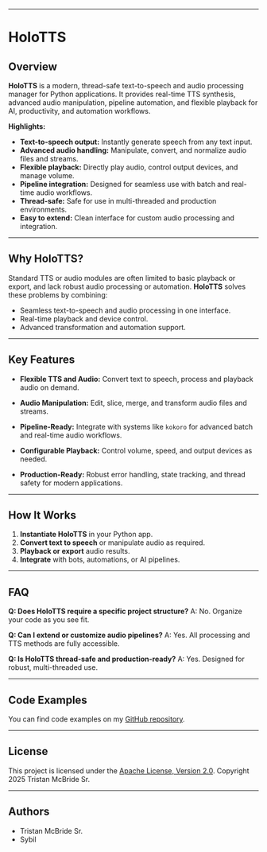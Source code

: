 ﻿
---

# HoloTTS

## Overview

**HoloTTS** is a modern, thread-safe text-to-speech and audio processing manager for Python applications.
It provides real-time TTS synthesis, advanced audio manipulation, pipeline automation, and flexible playback for AI, productivity, and automation workflows.

**Highlights:**

* **Text-to-speech output:** Instantly generate speech from any text input.
* **Advanced audio handling:** Manipulate, convert, and normalize audio files and streams.
* **Flexible playback:** Directly play audio, control output devices, and manage volume.
* **Pipeline integration:** Designed for seamless use with batch and real-time audio workflows.
* **Thread-safe:** Safe for use in multi-threaded and production environments.
* **Easy to extend:** Clean interface for custom audio processing and integration.

---

## Why HoloTTS?

Standard TTS or audio modules are often limited to basic playback or export, and lack robust audio processing or automation.
**HoloTTS** solves these problems by combining:

* Seamless text-to-speech and audio processing in one interface.
* Real-time playback and device control.
* Advanced transformation and automation support.

---

## Key Features

* **Flexible TTS and Audio:**
  Convert text to speech, process and playback audio on demand.

* **Audio Manipulation:**
  Edit, slice, merge, and transform audio files and streams.

* **Pipeline-Ready:**
  Integrate with systems like `kokoro` for advanced batch and real-time audio workflows.

* **Configurable Playback:**
  Control volume, speed, and output devices as needed.

* **Production-Ready:**
  Robust error handling, state tracking, and thread safety for modern applications.

---

## How It Works

1. **Instantiate HoloTTS** in your Python app.
2. **Convert text to speech** or manipulate audio as required.
3. **Playback or export** audio results.
4. **Integrate** with bots, automations, or AI pipelines.

---

## FAQ

**Q: Does HoloTTS require a specific project structure?**
A: No. Organize your code as you see fit.

**Q: Can I extend or customize audio pipelines?**
A: Yes. All processing and TTS methods are fully accessible.

**Q: Is HoloTTS thread-safe and production-ready?**
A: Yes. Designed for robust, multi-threaded use.

---

## Code Examples

You can find code examples on my [GitHub repository](https://github.com/TristanMcBrideSr/TechBook).

---

## License

This project is licensed under the [Apache License, Version 2.0](LICENSE).
Copyright 2025 Tristan McBride Sr.

---

## Authors
- Tristan McBride Sr.
- Sybil
